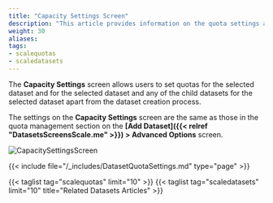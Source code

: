 ```yaml
---
title: "Capacity Settings Screen"
description: "This article provides information on the quota settings and functions found on the Capacity Settings screen."
weight: 30
aliases:
tags:
- scalequotas
- scaledatasets
---
```



The **Capacity Settings** screen allows users to set quotas for the selected dataset and for the selected dataset and any of the child datasets for the selected dataset apart from the dataset creation process.

The settings on the **Capacity Settings** screen are the same as those in the quota management section on the **[Add Dataset]({{< relref "DatasetsScreensScale.me" >}}) > Advanced Options** screen.

![CapacitySettingsScreen](/images/SCALE/22.12/CapacitySettingsScreen.png "Capacity Settings Screen")

{{< include file="/_includes/DatasetQuotaSettings.md" type="page" >}}


{{< taglist tag="scalequotas" limit="10" >}}
{{< taglist tag="scaledatasets" limit="10" title="Related Datasets Articles" >}}
